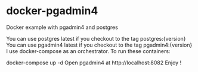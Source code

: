 # docker-pgadmin4

Docker example with pgadmin4 and postgres

You can use postgres latest if you checkout to the tag postgres:{version}
You can use pgadmin4 latest if you checkout to the tag pgadmin4:{version}
I use docker-compose as an orchestrator. To run these containers:

docker-compose up -d
Open pgadmin4 at http://localhost:8082
Enjoy !

